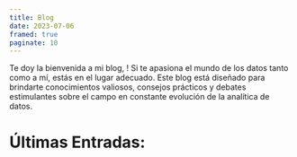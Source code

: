 ```yaml
---
title: Blog
date: 2023-07-06
framed: true
paginate: 10
---
```


Te doy la bienvenida a mi blog, ! Si te apasiona el mundo de los datos tanto como a mí, estás en el lugar adecuado. Este blog está diseñado para brindarte conocimientos valiosos, consejos prácticos y debates estimulantes sobre el campo en constante evolución de la analítica de datos.


# Últimas Entradas: